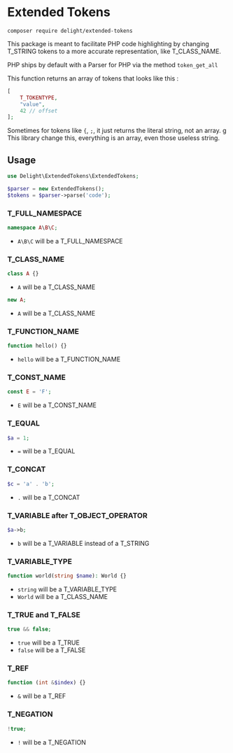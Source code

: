 # Extended Tokens

```
composer require delight/extended-tokens
```

This package is meant to facilitate PHP code highlighting by changing T_STRING tokens to a more accurate representation, like T_CLASS_NAME.

PHP ships by default with a Parser for PHP via the method `token_get_all`

This function returns an array of tokens that looks like this : 

```php
[
    T_TOKENTYPE,
    "value",
    42 // offset
];
```

Sometimes for tokens like `{`, `;`, it just returns the literal string, not an array. g
This library change this, everything is an array, even those useless string.

## Usage

```php
use Delight\ExtendedTokens\ExtendedTokens;

$parser = new ExtendedTokens();
$tokens = $parser->parse('code');
```

### T_FULL_NAMESPACE
```php
namespace A\B\C;
```
* `A\B\C` will be a T_FULL_NAMESPACE

### T_CLASS_NAME
```php
class A {}
```
* `A` will be a T_CLASS_NAME

```php
new A;
```
* `A` will be a T_CLASS_NAME

### T_FUNCTION_NAME
```php
function hello() {}
```
* `hello` will be a T_FUNCTION_NAME

### T_CONST_NAME
```php
const E = 'F';
```
* `E` will be a T_CONST_NAME

### T_EQUAL
```php
$a = 1;
```
* `=` will be a T_EQUAL

### T_CONCAT
```php
$c = 'a' . 'b';

```
* `.` will be a T_CONCAT

### T_VARIABLE after T_OBJECT_OPERATOR
```php
$a->b;
```
* `b` will be a T_VARIABLE instead of a T_STRING

### T_VARIABLE_TYPE
```php
function world(string $name): World {}
```
* `string` will be a T_VARIABLE_TYPE
* `World` will be a T_CLASS_NAME

### T_TRUE and T_FALSE
```php
true && false;
```
* `true` will be a T_TRUE
* `false` will be a T_FALSE

### T_REF
```php
function (int &$index) {}
```
* `&` will be a T_REF

### T_NEGATION
```php
!true;
```
* `!` will be a T_NEGATION 
